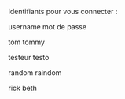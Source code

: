 Identifiants pour vous connecter :

username        mot de passe

tom             tommy

testeur         testo

random          raindom

rick            beth
